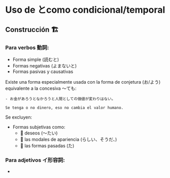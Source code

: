 # Uso de とcomo condicional/temporal

## Construcción 🏗️

### Para verbos 動詞:

- Forma simple (読むと)
- Formas negativas (よまないと)
- Formas pasivas y causativas

Existe una forma especialmente usada con la forma de conjetura (お/よう) equivalente a la concesiva ～ても:

```
- お金があろうとなかろうと人間としての価値が変わりはない。

Se tenga o no dinero, eso no cambia el valor humano.
```

Se excluyen:

- Formas subjetivas como:
  - 🚫 deseos (～たい)
  - 🚫 las modales de apariencia (らしい、そうだ、)
  - 🚫 las formas pasadas (た)

### Para adjetivos イ形容詞:

-  

